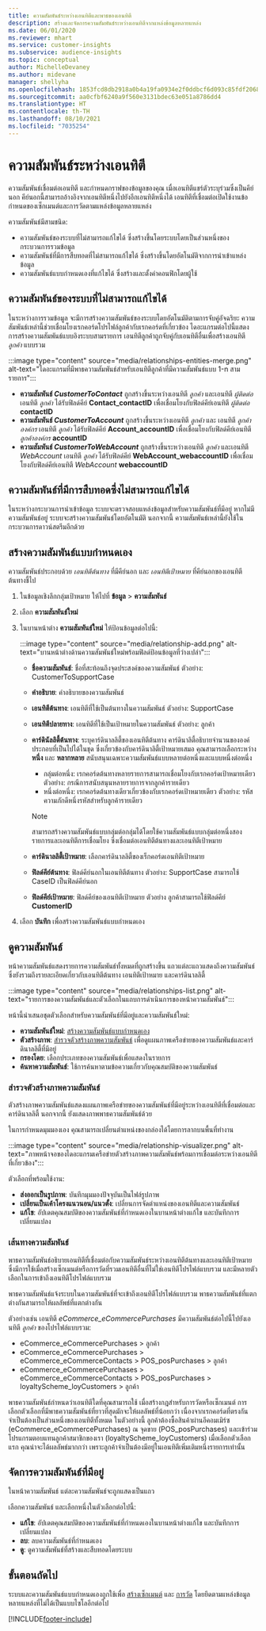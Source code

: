 ```yaml
---
title: ความสัมพันธ์ระหว่างเอนทิตีและพาธของเอนทิตี
description: สร้างและจัดการความสัมพันธ์ระหว่างเอนทิตีจากแหล่งข้อมูลหลายแหล่ง
ms.date: 06/01/2020
ms.reviewer: mhart
ms.service: customer-insights
ms.subservice: audience-insights
ms.topic: conceptual
author: MichelleDevaney
ms.author: midevane
manager: shellyha
ms.openlocfilehash: 1853fcd8db2918a0b4a19fa0934e2f0ddbcf6d093c85fdf2068a13f954035dec
ms.sourcegitcommit: aa0cfbf6240a9f560e3131bdec63e051a8786dd4
ms.translationtype: HT
ms.contentlocale: th-TH
ms.lasthandoff: 08/10/2021
ms.locfileid: "7035254"
---
```

# <a name="relationships-between-entities"></a>ความสัมพันธ์ระหว่างเอนทิตี

ความสัมพันธ์เชื่อมต่อเอนทิตี และกำหนดกราฟของข้อมูลของคุณ เมื่อเอนทิตีแชร์ตัวระบุร่วมซึ่งเป็นคีย์นอก คีย์นอกนี้สามารถอ้างอิงจากเอนทิตีหนึ่งไปยังอีกเอนทิตีหนึ่งได้ เอนทิตีที่เชื่อมต่อเปิดใช้งานข้อกำหนดของเซ็กเมนต์และการวัดตามแหล่งข้อมูลหลายแหล่ง

ความสัมพันธ์มีสามชนิด: 
- ความสัมพันธ์ของระบบที่ไม่สามารถแก้ไขได้ ซึ่งสร้างขึ้นโดยระบบโดยเป็นส่วนหนึ่งของกระบวนการรวมข้อมูล
- ความสัมพันธ์ที่มีการสืบทอดที่ไม่สามารถแก้ไขได้ ซึ่งสร้างขึ้นโดยอัตโนมัติจากการนำเข้าแหล่งข้อมูล 
- ความสัมพันธ์แบบกำหนดเองที่แก้ไขได้ ซึ่งสร้างและตั้งค่าคอนฟิกโดยผู้ใช้

## <a name="non-editable-system-relationships"></a>ความสัมพันธ์ของระบบที่ไม่สามารถแก้ไขได้

ในระหว่างการรวมข้อมูล จะมีการสร้างความสัมพันธ์ของระบบโดยอัตโนมัติตามการจับคู่อัจฉริยะ ความสัมพันธ์เหล่านี้ช่วยเชื่อมโยงเรกคอร์ดโปรไฟล์ลูกค้ากับเรกคอร์ดที่เกี่ยวข้อง ไดอะแกรมต่อไปนี้แสดงการสร้างความสัมพันธ์แบบอิงระบบสามรายการ เอนทิตีลูกค้าถูกจับคู่กับเอนทิตีอื่นเพื่อสร้างเอนทิตี *ลูกค้า* แบบรวม

:::image type="content" source="media/relationships-entities-merge.png" alt-text="ไดอะแกรมที่มีพาธความสัมพันธ์สำหรับเอนทิตีลูกค้าที่มีความสัมพันธ์แบบ 1-n สามรายการ":::

- **ความสัมพันธ์ *CustomerToContact*** ถูกสร้างขึ้นระหว่างเอนทิตี *ลูกค้า* และเอนทิตี *ผู้ติดต่อ* เอนทิตี *ลูกค้า* ได้รับฟิลด์คีย์ **Contact_contactID** เพื่อเชื่อมโยงกับฟิลด์คีย์เอนทิตี *ผู้ติดต่อ* **contactID**
- **ความสัมพันธ์ *CustomerToAccount*** ถูกสร้างขึ้นระหว่างเอนทิตี *ลูกค้า* และ เอนทิตี *ลูกค้าองค์กร* เอนทิตี *ลูกค้า* ได้รับฟิลด์คีย์ **Account_accountID** เพื่อเชื่อมโยงกับฟิลด์คีย์เอนทิตี *ลูกค้าองค์กร* **accountID**
- **ความสัมพันธ์ *CustomerToWebAccount*** ถูกสร้างขึ้นระหว่างเอนทิตี *ลูกค้า* และเอนทิตี *WebAccount* เอนทิตี *ลูกค้า* ได้รับฟิลด์คีย์ **WebAccount_webaccountID** เพื่อเชื่อมโยงกับฟิลด์คีย์เอนทิตี *WebAccount* **webaccountID**

## <a name="non-editable-inherited-relationships"></a>ความสัมพันธ์ที่มีการสืบทอดซึ่งไม่สามารถแก้ไขได้

ในระหว่างกระบวนการนำเข้าข้อมูล ระบบจะตรวจสอบแหล่งข้อมูลสำหรับความสัมพันธ์ที่มีอยู่ หากไม่มีความสัมพันธ์อยู่ ระบบจะสร้างความสัมพันธ์โดยอัตโนมัติ นอกจากนี้ ความสัมพันธ์เหล่านี้ยังใช้ในกระบวนการดาวน์สตรีมอีกด้วย

## <a name="create-a-custom-relationship"></a>สร้างความสัมพันธ์แบบกำหนดเอง

ความสัมพันธ์ประกอบด้วย *เอนทิตีต้นทาง* ที่มีคีย์นอก และ *เอนทิตีเป้าหมาย* ที่คีย์นอกของเอนทิตีต้นทางชี้ไป 

1. ในข้อมูลเชิงลึกกลุ่มเป้าหมาย ให้ไปที่ **ข้อมูล** > **ความสัมพันธ์**

2. เลือก **ความสัมพันธ์ใหม่**

3. ในบานหน้าต่าง **ความสัมพันธ์ใหม่** ให้ป้อนข้อมูลต่อไปนี้:

   :::image type="content" source="media/relationship-add.png" alt-text="บานหน้าต่างด้านความสัมพันธ์ใหม่พร้อมฟิลด์ป้อนข้อมูลที่ว่างเปล่า":::

   - **ชื่อความสัมพันธ์**: ชื่อที่สะท้อนถึงจุดประสงค์ของความสัมพันธ์ ตัวอย่าง: CustomerToSupportCase
   - **คำอธิบาย**: คำอธิบายของความสัมพันธ์
   - **เอนทิตีต้นทาง**: เอนทิตีที่ใช้เป็นต้นทางในความสัมพันธ์ ตัวอย่าง: SupportCase
   - **เอนทิตีปลายทาง**: เอนทิตีที่ใช้เป็นเป้าหมายในความสัมพันธ์ ตัวอย่าง: ลูกค้า
   - **คาร์ดินัลลิตี้ต้นทาง**: ระบุคาร์ดินาลลิตี้ของเอนทิตีต้นทาง คาร์ดินาลิตี้อธิบายจำนวนขององค์ประกอบที่เป็นไปได้ในชุด ซึ่งเกี่ยวข้องกับคาร์ดินาลิตี้เป้าหมายเสมอ คุณสามารถเลือกระหว่าง **หนึ่ง** และ **หลากหลาย** สนับสนุนเฉพาะความสัมพันธ์แบบหลายต่อหนึ่งและแบบหนึ่งต่อหนึ่ง  
     - กลุ่มต่อหนึ่ง: เรกคอร์ดต้นทางหลายรายการสามารถเชื่อมโยงกับเรกคอร์ดเป้าหมายเดียว ตัวอย่าง: กรณีการสนับสนุนหลายรายการจากลูกค้ารายเดียว
     - หนึ่งต่อหนึ่ง: เรกคอร์ดต้นทางเดียวเกี่ยวข้องกับเรกคอร์ดเป้าหมายเดียว ตัวอย่าง: รหัสความภักดีหนึ่งรหัสสำหรับลูกค้ารายเดียว

     > [!NOTE]
     > สามารถสร้างความสัมพันธ์แบบกลุ่มต่อกลุ่มได้โดยใช้ความสัมพันธ์แบบกลุ่มต่อหนึ่งสองรายการและเอนทิตีการเชื่อมโยง ซึ่งเชื่อมต่อเอนทิตีต้นทางและเอนทิตีเป้าหมาย

   - **คาร์ดินาลลิตี้เป้าหมาย**: เลือกคาร์ดินาลลิตี้ของเร็กคอร์ดเอนทิตีเป้าหมาย 
   - **ฟิลด์คีย์ต้นทาง**: ฟิลด์คีย์นอกในเอนทิตีต้นทาง ตัวอย่าง: SupportCase สามารถใช้ CaseID เป็นฟิลด์คีย์นอก
   - **ฟิลด์คีย์เป้าหมาย**: ฟิลด์คีย์ของเอนทิตีเป้าหมาย ตัวอย่าง ลูกค้าสามารถใช้ฟิลด์คีย์ **CustomerID**

4. เลือก **บันทึก** เพื่อสร้างความสัมพันธ์แบบกำหนดเอง

## <a name="view-relationships"></a>ดูความสัมพันธ์

หน้าความสัมพันธ์แสดงรายการความสัมพันธ์ทั้งหมดที่ถูกสร้างขึ้น แถวแต่ละแถวแสดงถึงความสัมพันธ์ ซึ่งยังรวมถึงรายละเอียดเกี่ยวกับเอนทิตีต้นทาง เอนทิตีเป้าหมาย และคาร์ดินาลลิตี้ 

:::image type="content" source="media/relationships-list.png" alt-text="รายการของความสัมพันธ์และตัวเลือกในแถบการดำเนินการของหน้าความสัมพันธ์":::

หน้านี้นำเสนอชุดตัวเลือกสำหรับความสัมพันธ์ที่มีอยู่และความสัมพันธ์ใหม่: 
- **ความสัมพันธ์ใหม่**: [สร้างความสัมพันธ์แบบกำหนดเอง](#create-a-custom-relationship)
- **ตัวสร้างภาพ**: [สำรวจตัวสร้างภาพความสัมพันธ์](#explore-the-relationship-visualizer) เพื่อดูแผนภาพเครือข่ายของความสัมพันธ์และคาร์ดินาลลิตี้ที่มีอยู่
- **กรองโดย**: เลือกประเภทของความสัมพันธ์เพื่อแสดงในรายการ
- **ค้นหาความสัมพันธ์**: ใช้การค้นหาตามข้อความเกี่ยวกับคุณสมบัติของความสัมพันธ์

### <a name="explore-the-relationship-visualizer"></a>สำรวจตัวสร้างภาพความสัมพันธ์

ตัวสร้างภาพความสัมพันธ์แสดงแผนภาพเครือข่ายของความสัมพันธ์ที่มีอยู่ระหว่างเอนทิตีที่เชื่อมต่อและคาร์ดินาลลิตี้ นอกจากนี้ ยังแสดงภาพพาธความสัมพันธ์ด้วย

ในการกำหนดมุมมองเอง คุณสามารถเปลี่ยนตำแหน่งของกล่องได้โดยการลากบนพื้นที่ทำงาน

:::image type="content" source="media/relationship-visualizer.png" alt-text="ภาพหน้าจอของไดอะแกรมเครือข่ายตัวสร้างภาพความสัมพันธ์พร้อมการเชื่อมต่อระหว่างเอนทิตีที่เกี่ยวข้อง":::

ตัวเลือกที่พร้อมใช้งาน: 
- **ส่งออกเป็นรูปภาพ**: บันทึกมุมมองปัจจุบันเป็นไฟล์รูปภาพ
- **เปลี่ยนเป็นเค้าโครงแนวนอน/แนวตั้ง**: เปลี่ยนการจัดตำแหน่งของเอนทิตีและความสัมพันธ์
- **แก้ไข**: อัปเดตคุณสมบัติของความสัมพันธ์ที่กำหนดเองในบานหน้าต่างแก้ไข และบันทึกการเปลี่ยนแปลง

### <a name="relationship-path"></a>เส้นทางความสัมพันธ์

พาธความสัมพันธ์อธิบายเอนทิตีที่เชื่อมต่อกับความสัมพันธ์ระหว่างเอนทิตีต้นทางและเอนทิตีเป้าหมาย ซึ่งมีการใช้เมื่อสร้างเซ็กเมนต์หรือการวัดที่รวมเอนทิตีอื่นที่ไม่ใช่เอนทิตีโปรไฟล์แบบรวม และมีหลายตัวเลือกในการเข้าถึงเอนทิตีโปรไฟล์แบบรวม

พาธความสัมพันธ์แจ้งระบบในความสัมพันธ์ที่จะเข้าถึงเอนทิตีโปรไฟล์แบบรวม พาธความสัมพันธ์ที่แตกต่างกันสามารถให้ผลลัพธ์ที่แตกต่างกัน

ตัวอย่างเช่น เอนทิตี *eCommerce_eCommercePurchases* มีความสัมพันธ์ต่อไปนี้ไปยังเอนทิตี *ลูกค้า* ของโปรไฟล์แบบรวม:

- eCommerce_eCommercePurchases > ลูกค้า
- eCommerce_eCommercePurchases > eCommerce_eCommerceContacts > POS_posPurchases > ลูกค้า
- eCommerce_eCommercePurchases > eCommerce_eCommerceContacts > POS_posPurchases > loyaltyScheme_loyCustomers > ลูกค้า 

พาธความสัมพันธ์กำหนดว่าเอนทิตีใดที่คุณสามารถใช้ เมื่อสร้างกฎสำหรับการวัดหรือเซ็กเมนต์ การเลือกตัวเลือกที่มีพาธความสัมพันธ์ที่ยาวที่สุดมักจะให้ผลลัพธ์ที่น้อยกว่า เนื่องจากเรกคอร์ดที่ตรงกันจำเป็นต้องเป็นส่วนหนึ่งของเอนทิตีทั้งหมด ในตัวอย่างนี้ ลูกค้าต้องซื้อสินค้าผ่านอีคอมเมิร์ซ (eCommerce_eCommercePurchases) ณ จุดขาย (POS_posPurchases) และเข้าร่วมโปรแกรมตอบแทนลูกค้าสมาชิกของเรา (loyaltyScheme_loyCustomers) เมื่อเลือกตัวเลือกแรก คุณน่าจะได้ผลลัพธ์มากกว่า เพราะลูกค้าจำเป็นต้องมีอยู่ในเอนทิตีเพิ่มเติมหนึ่งรายการเท่านั้น

## <a name="manage-existing-relationships"></a>จัดการความสัมพันธ์ที่มีอยู่ 

ในหน้าความสัมพันธ์ แต่ละความสัมพันธ์จะถูกแสดงเป็นแถว 

เลือกความสัมพันธ์ และเลือกหนึ่งในตัวเลือกต่อไปนี้: 
 
- **แก้ไข**: อัปเดตคุณสมบัติของความสัมพันธ์ที่กำหนดเองในบานหน้าต่างแก้ไข และบันทึกการเปลี่ยนแปลง
- **ลบ**: ลบความสัมพันธ์ที่กำหนดเอง
- **ดู**: ดูความสัมพันธ์ที่สร้างและสืบทอดโดยระบบ 

## <a name="next-step"></a>ขั้นตอนถัดไป

ระบบและความสัมพันธ์แบบกำหนดเองถูกใช้เพื่อ [สร้างเซ็กเมนต์](segments.md) และ [การวัด](measures.md) โดยยึดตามแหล่งข้อมูลหลายแหล่งที่ไม่ได้เป็นแบบไซโลอีกต่อไป

[!INCLUDE[footer-include](../includes/footer-banner.md)]
